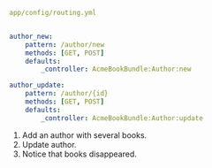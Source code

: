 ``` yaml
app/config/routing.yml


author_new:
    pattern: /author/new
    methods: [GET, POST]
    defaults:
        _controller: AcmeBookBundle:Author:new

author_update:
    pattern: /author/{id}
    methods: [GET, POST]
    defaults:
        _controller: AcmeBookBundle:Author:update

```

1) Add an author with several books.
2) Update author.
3) Notice that books disappeared.